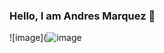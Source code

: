 ### Hello, I am Andres Marquez 👋
![image](![image](![image](https://github.com/andresmr955/andresmr955/assets/84684077/0cb6726a-a615-48af-8587-7a5cede4dedb)
)

<!--
**andresmr955/andresmr955** is a ✨ _special_ ✨ repository because its `README.md` (this file) appears on your GitHub profile.

Here are some ideas to get you started:

- 🔭 I’m currently working on ...
- 🌱 I’m currently learning ...
- 👯 I’m looking to collaborate on ...
- 🤔 I’m looking for help with ...
- 💬 Ask me about ...
- 📫 How to reach me: ...
- 😄 Pronouns: ...
- ⚡ Fun fact: ...
-->
